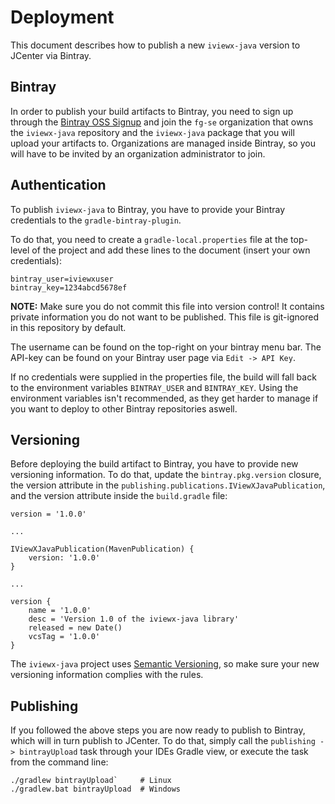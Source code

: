 # Deployment #

This document describes how to publish a new `iviewx-java` version
to JCenter via Bintray.

## Bintray ##

In order to publish your build artifacts to Bintray, you need to sign
up through the [Bintray OSS Signup](https://bintray.com/signup/oss) and
join the `fg-se` organization that owns the `iviewx-java` repository
and the `iviewx-java` package that you will upload your artifacts to.
Organizations are managed inside Bintray, so you will have to be
invited by an organization administrator to join.

## Authentication ##

To publish `iviewx-java` to Bintray, you have to provide your Bintray
credentials to the `gradle-bintray-plugin`.

To do that, you need to create a `gradle-local.properties` file at
the top-level of the project and add these lines to the document
(insert your own credentials):

```
bintray_user=iviewxuser
bintray_key=1234abcd5678ef
```

**NOTE:** Make sure you do not commit this file into version control! It
          contains private information you do not want to be published.
          This file is git-ignored in this repository by default.

The username can be found on the top-right on your bintray menu bar.
The API-key can be found on your Bintray user page via `Edit -> API Key`.

If no credentials were supplied in the properties file, the build will
fall back to the environment variables `BINTRAY_USER` and `BINTRAY_KEY`.
Using the environment variables isn't recommended, as they get harder
to manage if you want to deploy to other Bintray repositories aswell.

## Versioning ##

Before deploying the build artifact to Bintray, you have to provide new
versioning information. To do that, update the `bintray.pkg.version`
closure, the version attribute in the
`publishing.publications.IViewXJavaPublication`, and the version attribute
inside the `build.gradle` file:

```
version = '1.0.0'

...

IViewXJavaPublication(MavenPublication) {
    version: '1.0.0'
}

...

version {
    name = '1.0.0'
    desc = 'Version 1.0 of the iviewx-java library'
    released = new Date()
    vcsTag = '1.0.0'
}
```

The `iviewx-java` project uses [Semantic Versioning](http://semver.org/),
so make sure your new versioning information complies with the rules.

## Publishing ##

If you followed the above steps you are now ready to publish to Bintray,
which will in turn publish to JCenter. To do that, simply call the
`publishing -> bintrayUpload` task through your IDEs Gradle view, or
execute the task from the command line:

```
./gradlew bintrayUpload`     # Linux
./gradlew.bat bintrayUpload  # Windows
```